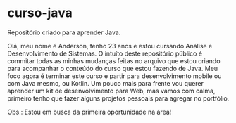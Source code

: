 # curso-java
 Repositório criado para aprender Java.
 
 Olá, meu nome é Anderson, tenho 23 anos e estou cursando  Análise e Desenvolvimento de Sistemas.
 O intuíto deste repositório público é commitar todas as minhas mudanças feitas no arquivo que estou criando para acompanhar o conteúdo do curso que estou fazendo de Java.
 Meu foco agora é terminar este curso e partir para desenvolvimento mobile ou com Java mesmo, ou Kotlin.
 Um pouco mais para frente vou querer aprender um kit de desenvolvimento para Web, mas vamos com calma, primeiro tenho que fazer alguns projetos pessoais para agregar no portfólio.
 
 Obs.: Estou em busca da primeira oportunidade na área! 
